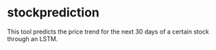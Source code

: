 # stockprediction
This tool predicts the price trend for the next 30 days of a certain stock through an LSTM.
